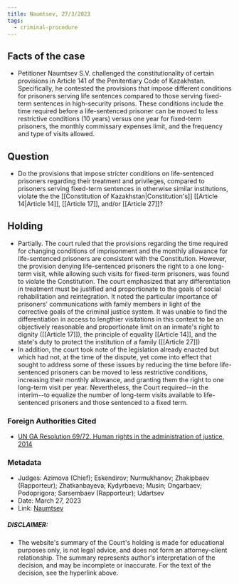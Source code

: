 ```yaml
---
title: Naumtsev, 27/3/2023
tags:
  - criminal-procedure
---
```


## Facts of the case
* Petitioner Naumtsev S.V. challenged the constitutionality of certain provisions in Article 141 of the Penitentiary Code of Kazakhstan. Specifically, he contested the provisions that impose different conditions for prisoners serving life sentences compared to those serving fixed-term sentences in high-security prisons. These conditions include the time required before a life-sentenced prisoner can be moved to less restrictive conditions (10 years) versus one year for fixed-term prisoners, the monthly commissary expenses limit, and the frequency and type of visits allowed.
## Question
* Do the provisions that impose stricter conditions on life-sentenced prisoners regarding their treatment and privileges, compared to prisoners serving fixed-term sentences in otherwise similar institutions, violate the the [[Constitution of Kazakhstan|Constitution's]] [[Article 14|Article 14]], [[Article 17]], and/or [[Article 27]]?
## Holding
* Partially. The court ruled that the provisions regarding the time required for changing conditions of imprisonment and the monthly allowance for life-sentenced prisoners are consistent with the Constitution. However, the provision denying life-sentenced prisoners the right to a one long-term visit, while allowing such visits for fixed-term prisoners, was found to violate the Constitution. The court emphasized that any differentiation in treatment must be justified and proportionate to the goals of social rehabilitation and reintegration. It noted the particular importance of prisoners' communications with family members in light of the corrective goals of the criminal justice system. It was unable to find the differentiation in access to lengthier visitations in this context to be an objectively reasonable and proportionate limit on an inmate's right to dignity ([[Article 17]]), the principle of equality [[Article 14]], and the state's duty to protect the institution of a family ([[Article 27]])
* In addition, the court took note of the legislation already enacted but which had not, at the time of the dispute, yet come into effect that sought to address some of these issues by reducing the time before life-sentenced prisoners can be moved to less restrictive conditions, increasing their monthly allowance, and granting them the right to one long-term visit per year. Nevertheless, the Court required--in the interim--to equalize the number of long-term visits available to life-sentenced prisoners and those sentenced to a fixed term. 
### Foreign Authorities Cited
* [UN GA Resolution 69/72. Human rights in the administration of justice, 2014](https://cambodia.ohchr.org/sites/default/files/Relevants/Dec%202014%20GA%20resolution%20on%20Human%20rights%20in%20the%20administration%20of%20justice%20A-RES-69-172.pdf)
### Metadata
* Judges: Azimova (Chief); Eskendirov; Nurmukhanov; Zhakipbaev (Rapporteur); Zhatkanbayeva; Kydyrbaeva; Musin; Ongarbaev; Podoprigora; Sarsembaev (Rapporteur); Udartsev
* Date: March 27, 2023
* Link: [Naumtsev](https://github.com/juzgenbayev/KSKR-Docs/raw/main/Naumtsev,%2027%20Mar%202023.docx)
##### DISCLAIMER:
* The website's summary of the Court's holding is made for educational purposes only, is not legal advice, and does not form an attorney-client relationship. The summary represents author's interpretation of the decision, and may be incomplete or inaccurate. For the text of the decision, see the hyperlink above.
